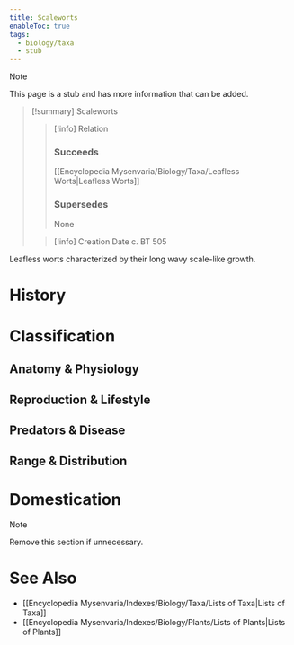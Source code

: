 ```yaml
---
title: Scaleworts
enableToc: true
tags:
  - biology/taxa
  - stub
---
```


> [!note]
> This page is a stub and has more information that can be added.

> [!summary] Scaleworts
> > [!info] Relation
> > ### Succeeds
> > [[Encyclopedia Mysenvaria/Biology/Taxa/Leafless Worts|Leafless Worts]]
> > ### Supersedes
> > None
>
> > [!info] Creation Date
> > c. BT 505

Leafless worts characterized by their long wavy scale-like growth.
# History

# Classification
## Anatomy & Physiology

## Reproduction & Lifestyle

## Predators & Disease

## Range & Distribution

# Domestication

> [!note]
> Remove this section if unnecessary.
# See Also
- [[Encyclopedia Mysenvaria/Indexes/Biology/Taxa/Lists of Taxa|Lists of Taxa]]
- [[Encyclopedia Mysenvaria/Indexes/Biology/Plants/Lists of Plants|Lists of Plants]]